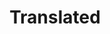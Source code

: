 ---
title: Translated
layout: layouts/post.njk
tags:
 - work
 - "2019"
 - print
type: Print
featured_image: "/img/61_5-warnick-greece-show.jpg"
materials: Altered Postcard
description: A vintage postcard altered with custom stamp.
support_images:
 - "/img/61_1-warnick-greece-show.jpg"
 - "/img/61_2-warnick-greece-show.jpg"
 - "/img/61_3-warnick-greece-show.jpg"
 - "/img/61_4-warnick-greece-show.jpg"
 - "/img/61_5-warnick-greece-show.jpg"
eleventyNavigation:
  key: Where Does Power Lie?
---